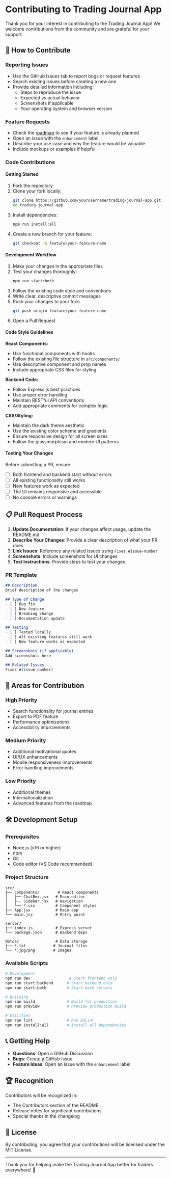 # Contributing to Trading Journal App

Thank you for your interest in contributing to the Trading Journal App! We welcome contributions from the community and are grateful for your support.

## 🤝 How to Contribute

### Reporting Issues
- Use the GitHub Issues tab to report bugs or request features
- Search existing issues before creating a new one
- Provide detailed information including:
  - Steps to reproduce the issue
  - Expected vs actual behavior
  - Screenshots if applicable
  - Your operating system and browser version

### Feature Requests
- Check the [roadmap](README.md#-roadmap) to see if your feature is already planned
- Open an issue with the `enhancement` label
- Describe your use case and why the feature would be valuable
- Include mockups or examples if helpful

### Code Contributions

#### Getting Started
1. Fork the repository
2. Clone your fork locally:
   ```bash
   git clone https://github.com/yourusername/trading-journal-app.git
   cd trading-journal-app
   ```
3. Install dependencies:
   ```bash
   npm run install:all
   ```
4. Create a new branch for your feature:
   ```bash
   git checkout -b feature/your-feature-name
   ```

#### Development Workflow
1. Make your changes in the appropriate files
2. Test your changes thoroughly:
   ```bash
   npm run start:both
   ```
3. Follow the existing code style and conventions
4. Write clear, descriptive commit messages
5. Push your changes to your fork:
   ```bash
   git push origin feature/your-feature-name
   ```
6. Open a Pull Request

#### Code Style Guidelines

**React Components:**
- Use functional components with hooks
- Follow the existing file structure in `src/components/`
- Use descriptive component and prop names
- Include appropriate CSS files for styling

**Backend Code:**
- Follow Express.js best practices
- Use proper error handling
- Maintain RESTful API conventions
- Add appropriate comments for complex logic

**CSS/Styling:**
- Maintain the dark theme aesthetic
- Use the existing color scheme and gradients
- Ensure responsive design for all screen sizes
- Follow the glassmorphism and modern UI patterns

#### Testing Your Changes
Before submitting a PR, ensure:
- [ ] Both frontend and backend start without errors
- [ ] All existing functionality still works
- [ ] New features work as expected
- [ ] The UI remains responsive and accessible
- [ ] No console errors or warnings

## 📋 Pull Request Process

1. **Update Documentation**: If your changes affect usage, update the README.md
2. **Describe Your Changes**: Provide a clear description of what your PR does
3. **Link Issues**: Reference any related issues using `Fixes #issue-number`
4. **Screenshots**: Include screenshots for UI changes
5. **Test Instructions**: Provide steps to test your changes

### PR Template
```markdown
## Description
Brief description of the changes

## Type of Change
- [ ] Bug fix
- [ ] New feature
- [ ] Breaking change
- [ ] Documentation update

## Testing
- [ ] Tested locally
- [ ] All existing features still work
- [ ] New feature works as expected

## Screenshots (if applicable)
Add screenshots here

## Related Issues
Fixes #(issue number)
```

## 🎯 Areas for Contribution

### High Priority
- Search functionality for journal entries
- Export to PDF feature
- Performance optimizations
- Accessibility improvements

### Medium Priority
- Additional motivational quotes
- UI/UX enhancements
- Mobile responsiveness improvements
- Error handling improvements

### Low Priority
- Additional themes
- Internationalization
- Advanced features from the roadmap

## 🛠️ Development Setup

### Prerequisites
- Node.js (v16 or higher)
- npm
- Git
- Code editor (VS Code recommended)

### Project Structure
```
src/
├── components/        # React components
│   ├── ChatBox.jsx   # Main editor
│   ├── Sidebar.jsx   # Navigation
│   └── *.css         # Component styles
├── App.jsx           # Main app
└── main.jsx          # Entry point

server/
├── index.js          # Express server
└── package.json      # Backend deps

Notes/                # Data storage
├── *.txt            # Journal files
└── *.jpg/png        # Images
```

### Available Scripts
```bash
# Development
npm run dev                 # Start frontend only
npm run start:backend      # Start backend only
npm run start:both         # Start both servers

# Building
npm run build              # Build for production
npm run preview            # Preview production build

# Utilities
npm run lint               # Run ESLint
npm run install:all        # Install all dependencies
```

## 📞 Getting Help

- **Questions**: Open a GitHub Discussion
- **Bugs**: Create a GitHub Issue
- **Feature Ideas**: Open an issue with the `enhancement` label

## 🏆 Recognition

Contributors will be recognized in:
- The Contributors section of the README
- Release notes for significant contributions
- Special thanks in the changelog

## 📄 License

By contributing, you agree that your contributions will be licensed under the MIT License.

---

Thank you for helping make the Trading Journal App better for traders everywhere! 🚀

